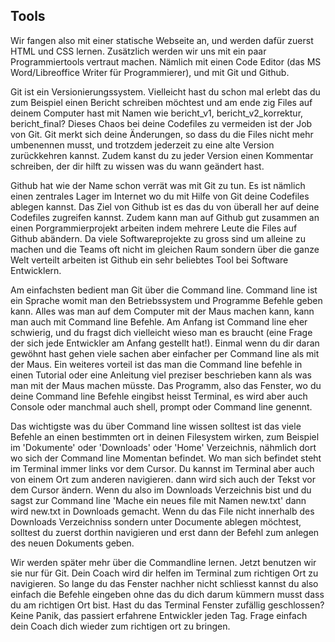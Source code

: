 ## Tools

Wir fangen also mit einer statische Webseite an, und werden dafür zuerst HTML und CSS lernen. Zusätzlich werden wir uns mit ein paar Programmiertools vertraut machen. Nämlich mit einen Code Editor \(das MS Word/Libreoffice Writer für Programmierer\), und mit Git und Github.

Git ist ein Versionierungssystem. Vielleicht hast du schon mal erlebt das du zum Beispiel einen Bericht schreiben möchtest und am ende zig Files auf deinem Computer hast mit Namen wie bericht\_v1, bericht\_v2\_korrektur, bericht\_final? Dieses Chaos bei deine Codefiles zu vermeiden ist der Job von Git. Git merkt sich deine Änderungen, so dass du die Files nicht mehr umbenennen musst, und trotzdem jederzeit zu eine alte Version zurückkehren kannst. Zudem kanst du zu jeder Version einen Kommentar schreiben, der dir hilft zu wissen was du wann geändert hast.

Github hat wie der Name schon verrät was mit Git zu tun. Es ist nämlich einen zentrales Lager im Internet wo du mit Hilfe von Git deine Codefiles ablegen kannst. Das Ziel von Github ist es das du von überall her auf deine Codefiles zugreifen kannst. Zudem kann man auf Github gut zusammen an einen Porgrammierprojekt arbeiten indem mehrere Leute die Files auf Github abändern. Da viele Softwareprojekte zu gross sind um alleine zu machen und die Teams oft nicht im gleichen Raum sondern über die ganze Welt verteilt arbeiten ist Github ein sehr beliebtes Tool bei Software Entwicklern.

Am einfachsten bedient man Git über die Command line. Command line ist ein Sprache womit man den Betriebssystem und Programme Befehle geben kann. Alles was man auf dem Computer mit der Maus machen kann, kann man auch mit Command line Befehle. Am Anfang ist Command line eher schwierig, und du fragst dich vielleicht wieso man es braucht \(eine Frage der sich jede Entwickler am Anfang gestellt hat!\). Einmal wenn du dir daran gewöhnt hast gehen viele sachen aber einfacher per Command line als mit der Maus. Ein weiteres vorteil ist das man die Command line befehle in einen Tutorial oder eine Anleitung viel preziser beschrieben kann als was man mit der Maus machen müsste. Das Programm, also das Fenster, wo du deine Command line  Befehle eingibst heisst Terminal, es wird aber auch Console oder manchmal auch shell, prompt oder Command line genennt.

Das wichtigste was du über Command line wissen solltest ist das viele Befehle an einen bestimmten ort in deinen Filesystem wirken, zum Beispiel im 'Dokumente' oder 'Downloads' oder 'Home' Verzeichnis, nähmlich dort wo sich der Command line Momentan befindet. Wo man sich befindet steht im Terminal immer links vor dem Cursor. Du kannst im Terminal aber auch von einem Ort zum anderen navigieren. dann wird sich auch der Tekst vor dem Cursor ändern. Wenn du also im Downloads Verzeichnis bist und du sagst zur Command line 'Mache ein neues file mit Namen new.txt' dann wird new.txt in Downloads gemacht. Wenn du das File nicht innerhalb des Downloads Verzeichniss sondern unter Documente ablegen möchtest, solltest du zuerst dorthin navigieren und erst dann der Befehl zum anlegen des neuen Dokuments geben.

Wir werden später mehr über die Commandline lernen. Jetzt benutzen wir sie nur für Git. Dein Coach wird dir helfen im Terminal zum richtigen Ort zu navigieren. So lange du das Fenster nachher nicht schliesst kannst du also einfach die Befehle eingeben ohne das du dich darum kümmern musst dass du am richtigen Ort bist. Hast du das Terminal Fenster zufällig geschlossen? Keine Panik, das passiert erfahrene Entwickler jeden Tag. Frage einfach dein Coach dich wieder zum richtigen ort zu bringen.

